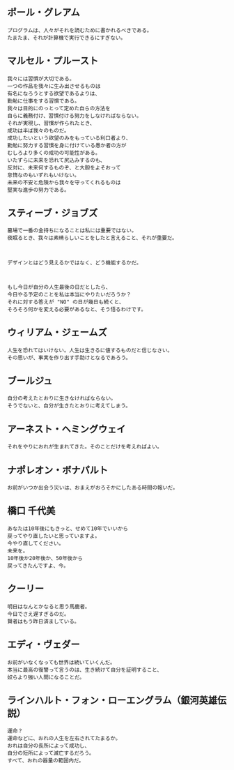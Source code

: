 ## ポール・グレアム

    プログラムは、人々がそれを読むために書かれるべきである。 
    たまたま、それが計算機で実行できるにすぎない。

## マルセル・プルースト

    我々には習慣が大切である。
    一つの作品を我々に生み出させるものは
    有名になろうとする欲望であるよりは、
    勤勉に仕事をする習慣である。
    我々は目的にのっとって定めた自らの方法を
    自らに義務付け、習慣付ける努力をしなければならない。
    それが実現し、習慣が作られたとき、
    成功は半ば我々のものだ。
    成功したいという欲望のみをもっている利口者より、
    勤勉に努力する習慣を身に付けている愚か者の方が
    むしろより多くの成功の可能性がある。
    いたずらに未来を恐れて尻込みするのも、
    反対に、未来何するものぞ、と大胆をよそおって
    怠惰なのもいずれもいけない。
    未来の不安と危険から我々を守ってくれるものは
    堅実な進歩の努力である。

## スティーブ・ジョブズ

    墓場で一番の金持ちになることは私には重要ではない。
    夜眠るとき、我々は素晴らしいことをしたと言えること、それが重要だ。

#

    デザインとはどう見えるかではなく、どう機能するかだ。

#

    もし今日が自分の人生最後の日だとしたら、
    今日やる予定のことを私は本当にやりたいだろうか？
    それに対する答えが "NO" の日が幾日も続くと、
    そろそろ何かを変える必要があるなと、そう悟るわけです。

## ウィリアム・ジェームズ

    人生を恐れてはいけない。人生は生きるに値するものだと信じなさい。
    その思いが、事実を作り出す手助けとなるであろう。

## ブールジュ

    自分の考えたとおりに生きなければならない。
    そうでないと、自分が生きたとおりに考えてしまう。

## アーネスト・ヘミングウェイ

    それをやりにおれが生まれてきた。そのことだけを考えればよい。

## ナポレオン・ボナパルト

    お前がいつか出会う災いは、おまえがおろそかにしたある時間の報いだ。

## 橋口 千代美

    あなたは10年後にもきっと、せめて10年でいいから
    戻ってやり直したいと思っていますよ。
    今やり直してください。
    未来を。
    10年後か20年後か、50年後から
    戻ってきたんですよ、今。

## クーリー

    明日はなんとかなると思う馬鹿者。
    今日でさえ遅すぎるのだ。
    賢者はもう昨日済ましている。
    
## エディ・ヴェダー

    お前がいなくなっても世界は続いていくんだ。 
    本当に最高の復讐って言うのは、生き続けて自分を証明すること、 
    奴らより強い人間になることだ。 

## ラインハルト・フォン・ローエングラム（銀河英雄伝説）

    運命？
    運命などに、おれの人生を左右されてたまるか。
    おれは自分の長所によって成功し、
    自分の短所によって滅亡するだろう。
    すべて、おれの器量の範囲内だ。
